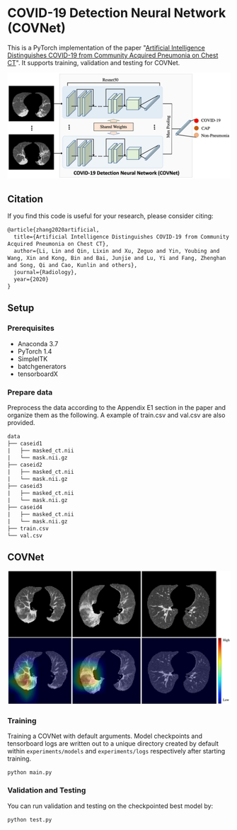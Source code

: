 # COVID-19 Detection Neural Network (COVNet)
This is a PyTorch implementation of the paper "[Artificial Intelligence Distinguishes COVID-19 from Community Acquired Pneumonia on Chest CT](https://pubs.rsna.org/doi/10.1148/radiol.2020200905)". It supports training, validation and testing for COVNet.

<img src="assets/overview.png" width="600">

## Citation
If you find this code is useful for your research, please consider citing:
```
@article{zhang2020artificial,
  title={Artificial Intelligence Distinguishes COVID-19 from Community Acquired Pneumonia on Chest CT},
  author={Li, Lin and Qin, Lixin and Xu, Zeguo and Yin, Youbing and Wang, Xin and Kong, Bin and Bai, Junjie and Lu, Yi and Fang, Zhenghan and Song, Qi and Cao, Kunlin and others},
  journal={Radiology},
  year={2020}
}
```

## Setup
### Prerequisites
- Anaconda 3.7
- PyTorch 1.4
- SimpleITK
- batchgenerators
- tensorboardX

### Prepare data
Preprocess the data according to the Appendix E1 section in the paper and organize them as the following. A example of train.csv and val.csv are also provided.
```
data
├── caseid1
|   ├── masked_ct.nii
|   └── mask.nii.gz
├── caseid2
|   ├── masked_ct.nii
|   └── mask.nii.gz
├── caseid3
|   ├── masked_ct.nii
|   └── mask.nii.gz
├── caseid4
|   ├── masked_ct.nii
|   └── mask.nii.gz
├── train.csv
└── val.csv
```

## COVNet
<img src="assets/demo.png" width="600">

### Training
Training a COVNet with default arguments. Model checkpoints and tensorboard logs are written out to a unique directory created by default within `experiments/models` and `experiments/logs` respectively after starting training.
```
python main.py
```

### Validation and Testing
You can run validation and testing on the checkpointed best model by:
```
python test.py
```
